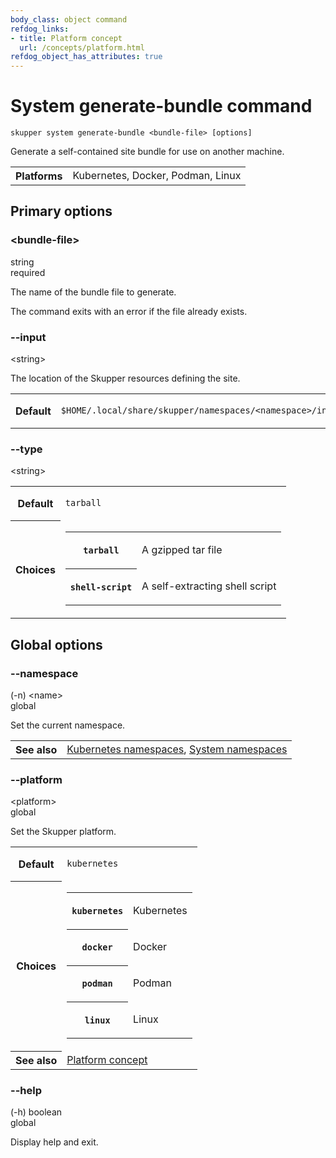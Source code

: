 ```yaml
---
body_class: object command
refdog_links:
- title: Platform concept
  url: /concepts/platform.html
refdog_object_has_attributes: true
---
```


# System generate-bundle command

~~~ shell
skupper system generate-bundle <bundle-file> [options]
~~~

Generate a self-contained site bundle for use on another
machine.

<table class="fields"><tr><th>Platforms</th><td>Kubernetes, Docker, Podman, Linux</td></table>

## Primary options

<div class="attribute">
<div class="attribute-heading">
<h3 id="option-bundle-file">&lt;bundle-file&gt;</h3>
<div class="attribute-type-info">string</div>
<div class="attribute-flags">required</div>
</div>
<div class="attribute-body">

The name of the bundle file to generate.

The command exits with an error if the file already exists.



</div>
</div>

<div class="attribute">
<div class="attribute-heading">
<h3 id="option-input">--input</h3>
<div class="attribute-type-info">&lt;string&gt;</div>
</div>
<div class="attribute-body">

The location of the Skupper resources defining the site.

<table class="fields"><tr><th>Default</th><td><p><code>$HOME/.local/share/skupper/namespaces/&lt;namespace&gt;/input/resources</code></p>
</td></table>

</div>
</div>

<div class="attribute">
<div class="attribute-heading">
<h3 id="option-type">--type</h3>
<div class="attribute-type-info">&lt;string&gt;</div>
</div>
<div class="attribute-body">

<table class="fields"><tr><th>Default</th><td><p><code>tarball</code></p>
</td><tr><th>Choices</th><td><table class="choices"><tr><th><code>tarball</code></th><td><p>A gzipped tar file</p>
</td></tr><tr><th><code>shell-script</code></th><td><p>A self-extracting shell script</p>
</td></tr></table></td></table>

</div>
</div>

## Global options

<div class="attribute collapsed">
<div class="attribute-heading">
<h3 id="option-namespace">--namespace</h3>
<div class="attribute-type-info">(-n) &lt;name&gt;</div>
<div class="attribute-flags">global</div>
</div>
<div class="attribute-body">

Set the current namespace.

<table class="fields"><tr><th>See also</th><td><a href="https://kubernetes.io/docs/concepts/overview/working-with-objects/namespaces/">Kubernetes namespaces</a>, <a href="{{site.prefix}}/topics/system-namespaces.html">System namespaces</a></td></table>

</div>
</div>

<div class="attribute collapsed">
<div class="attribute-heading">
<h3 id="option-platform">--platform</h3>
<div class="attribute-type-info">&lt;platform&gt;</div>
<div class="attribute-flags">global</div>
</div>
<div class="attribute-body">

Set the Skupper platform.

<!-- You can also use the `SKUPPER_PLATFORM` environment variable. -->

<table class="fields"><tr><th>Default</th><td><p><code>kubernetes</code></p>
</td><tr><th>Choices</th><td><table class="choices"><tr><th><code>kubernetes</code></th><td><p>Kubernetes</p>
</td></tr><tr><th><code>docker</code></th><td><p>Docker</p>
</td></tr><tr><th><code>podman</code></th><td><p>Podman</p>
</td></tr><tr><th><code>linux</code></th><td><p>Linux</p>
</td></tr></table></td><tr><th>See also</th><td><a href="{{site.prefix}}/concepts/platform.html">Platform concept</a></td></table>

</div>
</div>

<div class="attribute collapsed">
<div class="attribute-heading">
<h3 id="option-help">--help</h3>
<div class="attribute-type-info">(-h) boolean</div>
<div class="attribute-flags">global</div>
</div>
<div class="attribute-body">

Display help and exit.



</div>
</div>
